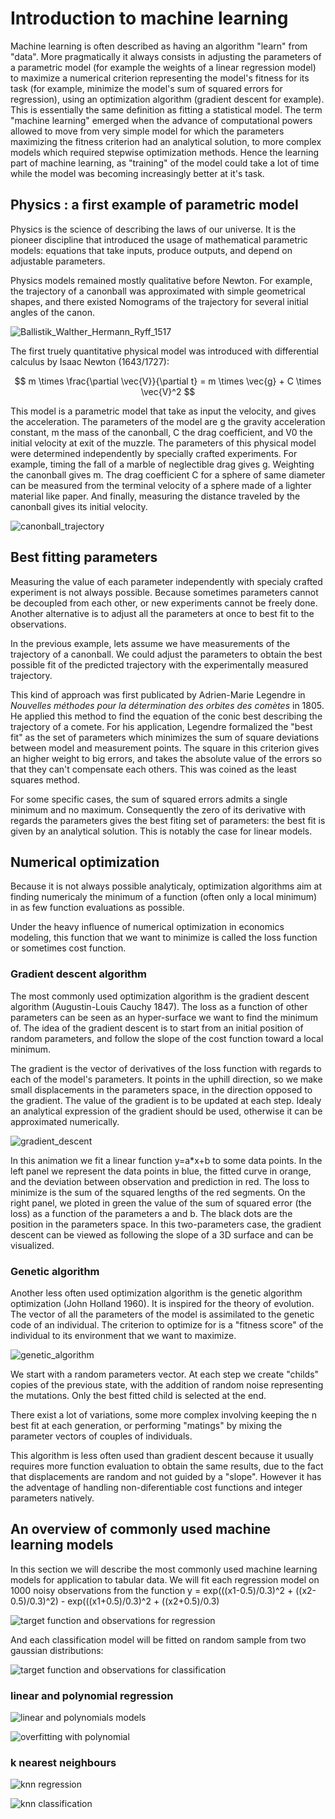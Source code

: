 # Introduction to machine learning

Machine learning is often described as having an algorithm "learn" from "data".
More pragmatically it always consists in adjusting the parameters of a parametric model (for example the weights of a linear regression model) to maximize a numerical criterion representing the model's fitness for its task (for example, minimize the model's sum of squared errors for regression), using an optimization algorithm (gradient descent for example).
This is essentially the same definition as fitting a statistical model. The term "machine learning" emerged when the advance of computational powers allowed to move from very simple model for which the parameters maximizing the fitness criterion had an analytical solution, to more complex models which required stepwise optimization methods. Hence the learning part of machine learning, as "training" of the model could take a lot of time while the model was becoming increasingly better at it's task.

## Physics : a first example of parametric model

Physics is the science of describing the laws of our universe. It is the pioneer discipline that introduced the usage of mathematical parametric models: equations that take inputs, produce outputs, and depend on adjustable parameters.

Physics models remained mostly qualitative before Newton. For example, the trajectory of a canonball was approximated with simple geometrical shapes, and there existed Nomograms of the trajectory for several initial angles of the canon.

![Ballistik_Walther_Hermann_Ryff_1517](images/Ballistik_Walther_Hermann_Ryff_1517.png)

The first truely quantitative physical model was introduced with differential calculus by Isaac Newton (1643/1727):

$$
m \times \frac{\partial \vec{V}}{\partial t} = m \times \vec{g} + C \times \vec{V}^2
$$

This model is a parametric model that take as input the velocity, and gives the acceleration.
The parameters of the model are g the gravity acceleration constant, m the mass of the canonball, C the drag coefficient, and V0 the initial velocity at exit of the muzzle. The parameters of this physical model were determined independently by specially crafted experiments. For example, timing the fall of a marble of neglectible drag gives g. Weighting the canonball gives m. The drag coefficient C for a sphere of same diameter can be measured from the terminal velocity of a sphere made of a lighter material like paper. And finally, measuring the distance traveled by the canonball gives its initial velocity.


![canonball_trajectory](images/gif_trajectory/trajectory.gif)


## Best fitting parameters


Measuring the value of each parameter independently with specialy crafted experiment is not always possible. Because sometimes parameters cannot be decoupled from each other, or new experiments cannot be freely done. Another alternative is to adjust all the parameters at once to best fit to the observations.

In the previous example, lets assume we have measurements of the trajectory of a canonball. We could adjust the parameters to obtain the best possible fit of the predicted trajectory with the experimentally measured trajectory.

This kind of approach was first publicated by Adrien-Marie Legendre in *Nouvelles méthodes pour la détermination des orbites des comètes* in 1805. He applied this method to find the equation of the conic best describing the trajectory of a comete. For his application, Legendre formalized the "best fit" as the set of parameters which minimizes the sum of square deviations between model and measurement points. The square in this criterion gives an higher weight to big errors, and takes the absolute value of the errors so that they can't compensate each others. This was coined as the least squares method.

For some specific cases, the sum of squared errors admits a single minimum and no maximum. Consequently the zero of its derivative with regards the parameters gives the best fiting set of parameters: the best fit is given by an analytical solution. This is notably the case for linear models.

## Numerical optimization

Because it is not always possible analyticaly, optimization algorithms aim at finding numericaly the minimum of a function (often only a local minimum) in as few function evaluations as possible.

Under the heavy influence of numerical optimization in economics modeling, this function that we want to minimize is called the loss function or sometimes cost function.

### Gradient descent algorithm

The most commonly used optimization algorithm is the gradient descent algorithm (Augustin-Louis Cauchy 1847). The loss as a function of other parameters can be seen as an hyper-surface we want to find the minimum of. The idea of the gradient descent is to start from an initial position of random parameters, and follow the slope of the cost function toward a local minimum.

The gradient is the vector of derivatives of the loss function with regards to each of the model's parameters. It points in the uphill direction, so we make small displacements in the parameters space, in the direction opposed to the gradient. The value of the gradient is to be updated at each step. Idealy an analytical expression of the gradient should be used, otherwise it can be approximated numerically.

![gradient_descent](images/gif_gradient_descent/gradient_descent.gif)

In this animation we fit a linear function y=a*x+b to some data points. In the left panel we represent the data points in blue, the fitted curve in orange, and the deviation between observation and prediction in red. The loss to minimize is the sum of the squared lengths of the red segments.
On the right panel, we ploted in green the value of the sum of squared error (the loss) as a function of the parameters a and b. The black dots are the position in the parameters space. In this two-parameters case, the gradient descent can be viewed as following the slope of a 3D surface and can be visualized.

### Genetic algorithm

Another less often used optimization algorithm is the genetic algorithm optimization (John Holland 1960). It is inspired for the theory of evolution. The vector of all the parameters of the model is assimilated to the genetic code of an individual. The criterion to optimize for is
a "fitness score" of the individual to its environment that we want to maximize.

![genetic_algorithm](images/gif_genetic/genetic_algorithm.gif)

We start with a random parameters vector. At each step we create "childs" copies of the previous state, with  the addition of random noise representing the mutations. Only the best fitted child is selected at the end.

There exist a lot of variations, some more complex involving keeping the n best fit at each generation, or performing "matings" by mixing the parameter vectors of couples of individuals.

This algorithm is less often used than gradient descent because it usually requires more function evaluation to obtain the same results, due to the fact that displacements are random and not guided by a "slope". However it has the adventage of handling non-diferentiable cost functions and integer parameters natively.

## An overview of commonly used machine learning models

In this section we will describe the most commonly used machine learning models for application to tabular data. We will fit each regression model on 1000 noisy observations from the function y = exp(((x1-0.5)/0.3)^2 + ((x2-0.5)/0.3)^2) - exp(((x1+0.5)/0.3)^2 + ((x2+0.5)/0.3)

![target function and observations for regression](images/target_function/regression_target.png)

And each classification model will be fitted on random sample from two gaussian distributions:

![target function and observations for classification](images/target_function/classification_target.png)

### linear and polynomial regression

![linear and polynomials models](images/linear_regression/linear_regression.png)

![overfitting with polynomial](images/gif_lagrange_polynome_interpolation/Lagrange_polynomial_interpolation.gif)

### k nearest neighbours

![knn regression](images/k_nearest_neighbours/k_nearest_regression.png)

![knn classification](images/k_nearest_neighbours/k_nearest_classification.png)